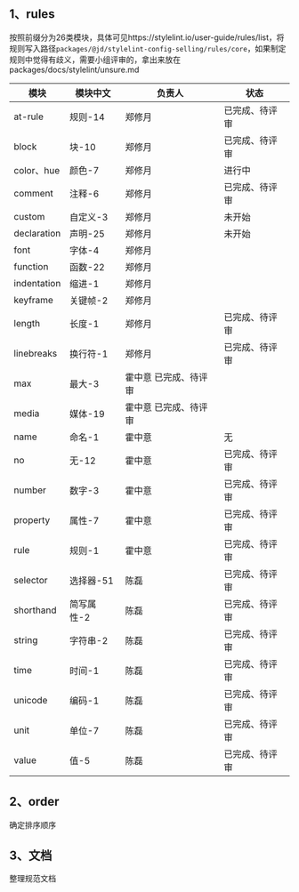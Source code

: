 ## 1、rules
按照前缀分为26类模块，具体可见https://stylelint.io/user-guide/rules/list，将规则写入路径`packages/@jd/stylelint-config-selling/rules/core`，如果制定规则中觉得有歧义，需要小组评审的，拿出来放在packages/docs/stylelint/unsure.md

| 模块 | 模块中文 | 负责人 | 状态
|  ----  |  ----  |  ----  |  -- | 
| at-rule | 规则-14   |  郑修月  |  已完成、待评审
| block   | 块-10     |  郑修月  |  已完成、待评审
| color、hue   | 颜色-7   |  郑修月  |  进行中
| comment | 注释-6   |  郑修月  |  已完成、待评审
| custom  | 自定义-3 |  郑修月  |  未开始
| declaration | 声明-25 | 郑修月 |  未开始
| font | 字体-4 | 郑修月
| function | 函数-22 | 郑修月
| indentation | 缩进-1 | 郑修月
| keyframe | 关键帧-2 | 郑修月
| length | 长度-1 |  郑修月  |  已完成、待评审
| linebreaks | 换行符-1 | 郑修月  |  已完成、待评审
| max | 最大-3 | 霍中意 已完成、待评审
| media | 媒体-19 | 霍中意 已完成、待评审
| name | 命名-1 | 霍中意  |  无
| no | 无-12 | 霍中意  |  已完成、待评审
| number | 数字-3 | 霍中意  |  已完成、待评审
| property | 属性-7 | 霍中意  |  已完成、待评审
| rule | 规则-1   |  霍中意  |  已完成、待评审
| selector | 选择器-51 | 陈磊  |  已完成、待评审
| shorthand | 简写属性-2 | 陈磊  |  已完成、待评审
| string | 字符串-2 | 陈磊  |  已完成、待评审
| time | 时间-1 | 陈磊  |  已完成、待评审
| unicode | 编码-1 | 陈磊  |  已完成、待评审
| unit | 单位-7 | 陈磊  |  已完成、待评审
| value | 值-5 | 陈磊  |  已完成、待评审

## 2、order
确定排序顺序

## 3、文档
整理规范文档